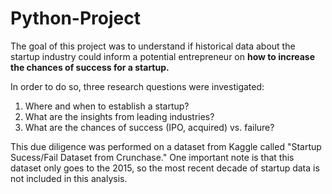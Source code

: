 # Python-Project

The goal of this project was to understand if historical data about the startup industry could inform a potential entrepreneur on **how to increase the chances of success for a startup.**

In order to do so, three research questions were investigated:
  1. Where and when to establish a startup?
  2. What are the insights from leading industries?
  3. What are the chances of success (IPO, acquired) vs. failure?

This due diligence was performed on a dataset from Kaggle called "Startup Sucess/Fail Dataset from Crunchase." One important note is that this dataset only goes to the 2015, so the most recent decade of startup data is not included in this analysis.

